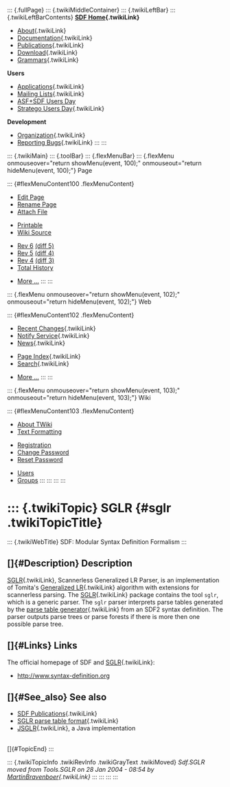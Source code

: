 ::: {.fullPage}
::: {.twikiMiddleContainer}
::: {.twikiLeftBar}
::: {.twikiLeftBarContents}
**[SDF Home](WebHome){.twikiLink}**

-   [About](SdfLanguage){.twikiLink}
-   [Documentation](SdfDocumentation){.twikiLink}
-   [Publications](SdfPublications){.twikiLink}
-   [Download](SdfSoftware){.twikiLink}
-   [Grammars](SdfGrammars){.twikiLink}

**Users**

-   [Applications](SdfApplications){.twikiLink}
-   [Mailing Lists](MailingList){.twikiLink}
-   [ASF+SDF Users
    Day](http://www.cwi.nl/htbin/sen1/twiki/bin/view/SEN1/ASFSDFUsersDay)
-   [Stratego Users Day](../Stratego/StrategoUsersDay){.twikiLink}

**Development**

-   [Organization](SdfDevelopment){.twikiLink}
-   [Reporting Bugs](SdfBugs){.twikiLink}
:::
:::

::: {.twikiMain}
::: {.toolBar}
::: {.flexMenuBar}
::: {.flexMenu onmouseover="return showMenu(event, 100);" onmouseout="return hideMenu(event, 100);"}
Page

::: {#flexMenuContent100 .flexMenuContent}
-   [Edit
    Page](http://www.program-transformation.org/edit/SdfBackup/SGLR?t=1536827698)
-   [Rename
    Page](http://www.program-transformation.org/rename/SdfBackup/SGLR)
-   [Attach
    File](http://www.program-transformation.org/attach/SdfBackup/SGLR)

<!-- -->

-   [Printable](http://www.program-transformation.org/view/SdfBackup/SGLR?skin=print.pattern)
-   [Wiki
    Source](http://www.program-transformation.org/view/SdfBackup/SGLR?skin=text&raw=on&contenttype=text/plain)

<!-- -->

-   [Rev
    6](http://www.program-transformation.org/view/SdfBackup/SGLR?rev=1.6)
    [(diff 5)](http://www.program-transformation.org/rdiff/SdfBackup/SGLR?rev1=1.6&rev2=1.5)
-   [Rev
    5](http://www.program-transformation.org/view/SdfBackup/SGLR?rev=1.5)
    [(diff 4)](http://www.program-transformation.org/rdiff/SdfBackup/SGLR?rev1=1.5&rev2=1.4)
-   [Rev
    4](http://www.program-transformation.org/view/SdfBackup/SGLR?rev=1.4)
    [(diff 3)](http://www.program-transformation.org/rdiff/SdfBackup/SGLR?rev1=1.4&rev2=1.3)
-   [Total
    History](http://www.program-transformation.org/rdiff/SdfBackup/SGLR)

<!-- -->

-   [More
    \...](http://www.program-transformation.org/oops/SdfBackup/SGLR?template=oopsmore&param1=1.6&param2=1.6)
:::
:::

::: {.flexMenu onmouseover="return showMenu(event, 102);" onmouseout="return hideMenu(event, 102);"}
Web

::: {#flexMenuContent102 .flexMenuContent}
-   [Recent Changes](WebChanges){.twikiLink}
-   [Notify Service](WebNotify){.twikiLink}
-   [News](WebNews){.twikiLink}

<!-- -->

-   [Page Index](WebIndex){.twikiLink}
-   [Search](WebSearch){.twikiLink}

<!-- -->

-   [More
    \...](http://www.program-transformation.org/oops/SdfBackup/SGLR?template=oopsmore&param1=1.6&param2=1.6)
:::
:::

::: {.flexMenu onmouseover="return showMenu(event, 103);" onmouseout="return hideMenu(event, 103);"}
Wiki

::: {#flexMenuContent103 .flexMenuContent}
-   [About
    TWiki](http://www.program-transformation.org/view/TWiki/WebHome)
-   [Text
    Formatting](http://www.program-transformation.org/view/TWiki/TextFormattingRules)

<!-- -->

-   [Registration](http://www.program-transformation.org/view/TWiki/TWikiRegistration)
-   [Change
    Password](http://www.program-transformation.org/view/TWiki/ChangePassword)
-   [Reset
    Password](http://www.program-transformation.org/view/TWiki/ResetPassword)

<!-- -->

-   [Users](http://www.program-transformation.org/view/Main/TWikiUsers)
-   [Groups](http://www.program-transformation.org/view/Main/TWikiGroups)
:::
:::
:::
:::

::: {.twikiTopic}
SGLR {#sglr .twikiTopicTitle}
====

::: {.twikiWebTitle}
SDF: Modular Syntax Definition Formalism
:::

[]{#Description} Description
----------------------------

[SGLR](SGLR){.twikiLink}, Scannerless Generalized LR Parser, is an
implementation of Tomita\'s [Generalized LR](GeneralizedLR){.twikiLink}
algorithm with extensions for scannerless parsing. The
[SGLR](SGLR){.twikiLink} package contains the tool `sglr`, which is a
generic parser. The `sglr` parser interprets parse tables generated by
the [parse table generator](PGEN){.twikiLink} from an SDF2 syntax
definition. The parser outputs parse trees or parse forests if there is
more then one possible parse tree.

[]{#Links} Links
----------------

The official homepage of SDF and [SGLR](SGLR){.twikiLink}:

-   <http://www.syntax-definition.org>

[]{#See_also} See also
----------------------

-   [SDF Publications](SdfPublications){.twikiLink}
-   [SGLR parse table format](../Sdf/SglrParseTableFormat){.twikiLink}
-   [JSGLR](../Stratego/JSGLR){.twikiLink}, a Java implementation

\
[]{#TopicEnd}
:::

::: {.twikiTopicInfo .twikiRevInfo .twikiGrayText .twikiMoved}
*Sdf.SGLR moved from Tools.SGLR on 28 Jan 2004 - 08:54 by
[MartinBravenboer](../Main/MartinBravenboer){.twikiLink}*
:::
:::
:::
:::
